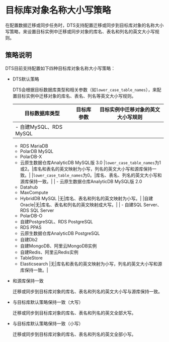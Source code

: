 # 目标库对象名称大小写策略

在配置数据迁移或同步任务时，DTS支持配置迁移或同步到目标库对象的名称大小写策略，来设置目标实例中迁移或同步对象的库名、表名和列名的英文大小写规则。

## 策略说明

DTS目前支持配置如下四种目标库对象名称大小写策略：

-   DTS默认策略

    DTS会根据目标数据库类型和相关参数（如`lower_case_table_names`），来配置目标实例中迁移对象的库名、表名、列名等英文大小写规则。

    |目标数据库类型|目标库参数|目标实例中迁移对象的英文大小写规则|
    |-------|-----|-----------------|
    |    -   自建MySQL、RDS MySQL
    -   RDS MariaDB
    -   PolarDB MySQL
    -   PolarDB-X
    -   云原生数据仓库AnalyticDB MySQL版 3.0
|`lower_case_table_names`为1或2。|库名和表名的英文映射为小写，列名的英文大小写和源库保持一致。|
    |`lower_case_table_names`为0。|库名、表名、列名的英文大小写和源库保持一致。|
    |    -   云原生数据仓库AnalyticDB MySQL版 2.0
    -   Datahub
    -   MaxCompute
    -   HybridDB MySQL
|无|库名、表名和列名的英文映射为小写。|
    |自建Oracle|无|库名、表名和列名的英文映射成大写。|
    |    -   自建SQL Server、RDS SQL Server
    -   PolarDB-O
    -   自建PostgreSQL、RDS PostgreSQL
    -   RDS PPAS
    -   云原生数据仓库AnalyticDB PostgreSQL
    -   自建Db2
    -   自建MongoDB、阿里云MongoDB实例
    -   自建Redis、阿里云Redis实例
    -   TableStore
    -   Elasticsearch
|无|库名和表名的英文映射为小写，列名的英文大小写和源库保持一致。|

-   和源库保持一致

    迁移或同步到目标库对象的库名、表名和列名的英文大小写与源库保持一致。

-   与目标库默认策略保持一致（大写）

    迁移或同步到目标库对象的库名、表名和列名的英文全部大写。

-   与目标库默认策略保持一致（小写）

    迁移或同步到目标库对象的库名、表名和列名的英文全部小写。


